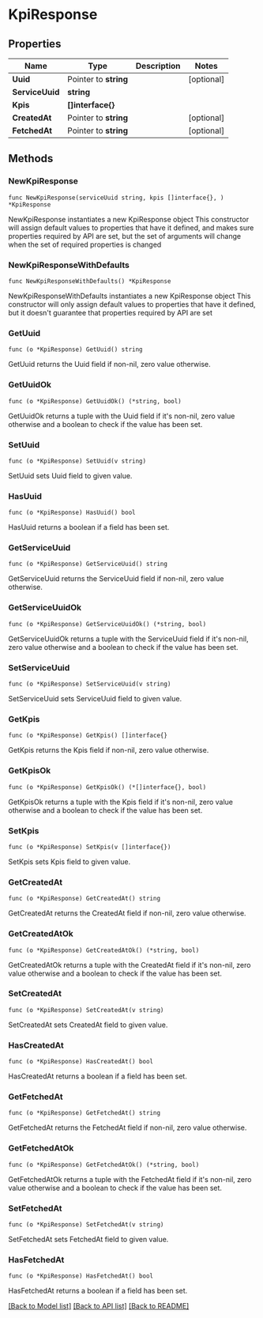 # KpiResponse

## Properties

Name | Type | Description | Notes
------------ | ------------- | ------------- | -------------
**Uuid** | Pointer to **string** |  | [optional] 
**ServiceUuid** | **string** |  | 
**Kpis** | **[]interface{}** |  | 
**CreatedAt** | Pointer to **string** |  | [optional] 
**FetchedAt** | Pointer to **string** |  | [optional] 

## Methods

### NewKpiResponse

`func NewKpiResponse(serviceUuid string, kpis []interface{}, ) *KpiResponse`

NewKpiResponse instantiates a new KpiResponse object
This constructor will assign default values to properties that have it defined,
and makes sure properties required by API are set, but the set of arguments
will change when the set of required properties is changed

### NewKpiResponseWithDefaults

`func NewKpiResponseWithDefaults() *KpiResponse`

NewKpiResponseWithDefaults instantiates a new KpiResponse object
This constructor will only assign default values to properties that have it defined,
but it doesn't guarantee that properties required by API are set

### GetUuid

`func (o *KpiResponse) GetUuid() string`

GetUuid returns the Uuid field if non-nil, zero value otherwise.

### GetUuidOk

`func (o *KpiResponse) GetUuidOk() (*string, bool)`

GetUuidOk returns a tuple with the Uuid field if it's non-nil, zero value otherwise
and a boolean to check if the value has been set.

### SetUuid

`func (o *KpiResponse) SetUuid(v string)`

SetUuid sets Uuid field to given value.

### HasUuid

`func (o *KpiResponse) HasUuid() bool`

HasUuid returns a boolean if a field has been set.

### GetServiceUuid

`func (o *KpiResponse) GetServiceUuid() string`

GetServiceUuid returns the ServiceUuid field if non-nil, zero value otherwise.

### GetServiceUuidOk

`func (o *KpiResponse) GetServiceUuidOk() (*string, bool)`

GetServiceUuidOk returns a tuple with the ServiceUuid field if it's non-nil, zero value otherwise
and a boolean to check if the value has been set.

### SetServiceUuid

`func (o *KpiResponse) SetServiceUuid(v string)`

SetServiceUuid sets ServiceUuid field to given value.


### GetKpis

`func (o *KpiResponse) GetKpis() []interface{}`

GetKpis returns the Kpis field if non-nil, zero value otherwise.

### GetKpisOk

`func (o *KpiResponse) GetKpisOk() (*[]interface{}, bool)`

GetKpisOk returns a tuple with the Kpis field if it's non-nil, zero value otherwise
and a boolean to check if the value has been set.

### SetKpis

`func (o *KpiResponse) SetKpis(v []interface{})`

SetKpis sets Kpis field to given value.


### GetCreatedAt

`func (o *KpiResponse) GetCreatedAt() string`

GetCreatedAt returns the CreatedAt field if non-nil, zero value otherwise.

### GetCreatedAtOk

`func (o *KpiResponse) GetCreatedAtOk() (*string, bool)`

GetCreatedAtOk returns a tuple with the CreatedAt field if it's non-nil, zero value otherwise
and a boolean to check if the value has been set.

### SetCreatedAt

`func (o *KpiResponse) SetCreatedAt(v string)`

SetCreatedAt sets CreatedAt field to given value.

### HasCreatedAt

`func (o *KpiResponse) HasCreatedAt() bool`

HasCreatedAt returns a boolean if a field has been set.

### GetFetchedAt

`func (o *KpiResponse) GetFetchedAt() string`

GetFetchedAt returns the FetchedAt field if non-nil, zero value otherwise.

### GetFetchedAtOk

`func (o *KpiResponse) GetFetchedAtOk() (*string, bool)`

GetFetchedAtOk returns a tuple with the FetchedAt field if it's non-nil, zero value otherwise
and a boolean to check if the value has been set.

### SetFetchedAt

`func (o *KpiResponse) SetFetchedAt(v string)`

SetFetchedAt sets FetchedAt field to given value.

### HasFetchedAt

`func (o *KpiResponse) HasFetchedAt() bool`

HasFetchedAt returns a boolean if a field has been set.


[[Back to Model list]](../README.md#documentation-for-models) [[Back to API list]](../README.md#documentation-for-api-endpoints) [[Back to README]](../README.md)


